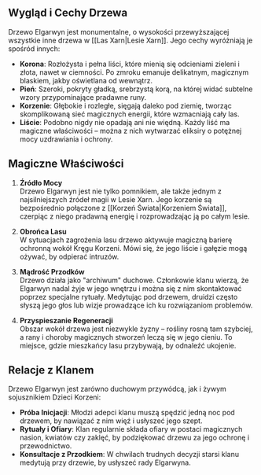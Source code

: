 ## **Wygląd i Cechy Drzewa**

Drzewo Elgarwyn jest monumentalne, o wysokości przewyższającej wszystkie inne drzewa w [[Las Xarn|Lesie Xarn]]. Jego cechy wyróżniają je spośród innych:

- **Korona**: Rozłożysta i pełna liści, które mienią się odcieniami zieleni i złota, nawet w ciemności. Po zmroku emanuje delikatnym, magicznym blaskiem, jakby oświetlana od wewnątrz.
- **Pień**: Szeroki, pokryty gładką, srebrzystą korą, na której widać subtelne wzory przypominające pradawne runy.
- **Korzenie**: Głębokie i rozległe, sięgają daleko pod ziemię, tworząc skomplikowaną sieć magicznych energii, które wzmacniają cały las.
- **Liście**: Podobno nigdy nie opadają ani nie więdną. Każdy liść ma magiczne właściwości – można z nich wytwarzać eliksiry o potężnej mocy uzdrawiania i ochrony.
## **Magiczne Właściwości**

1. **Źródło Mocy**  
    Drzewo Elgarwyn jest nie tylko pomnikiem, ale także jednym z najsilniejszych źródeł magii w Lesie Xarn. Jego korzenie są bezpośrednio połączone z [[Korzeń Świata|Korzeniem Świata]], czerpiąc z niego pradawną energię i rozprowadzając ją po całym lesie.
    
2. **Obrońca Lasu**  
    W sytuacjach zagrożenia lasu drzewo aktywuje magiczną barierę ochronną wokół Kręgu Korzeni. Mówi się, że jego liście i gałęzie mogą ożywać, by odpierać intruzów.
    
3. **Mądrość Przodków**  
    Drzewo działa jako "archiwum" duchowe. Członkowie klanu wierzą, że Elgarwyn nadal żyje w jego wnętrzu i można się z nim skontaktować poprzez specjalne rytuały. Medytując pod drzewem, druidzi często słyszą jego głos lub wizje prowadzące ich ku rozwiązaniom problemów.
    
4. **Przyspieszanie Regeneracji**  
    Obszar wokół drzewa jest niezwykle żyzny – rośliny rosną tam szybciej, a rany i choroby magicznych stworzeń leczą się w jego cieniu. To miejsce, gdzie mieszkańcy lasu przybywają, by odnaleźć ukojenie.

## **Relacje z Klanem**

Drzewo Elgarwyn jest zarówno duchowym przywódcą, jak i żywym sojusznikiem Dzieci Korzeni:

- **Próba Inicjacji**: Młodzi adepci klanu muszą spędzić jedną noc pod drzewem, by nawiązać z nim więź i usłyszeć jego szept.
- **Rytuały i Ofiary**: Klan regularnie składa ofiary w postaci magicznych nasion, kwiatów czy zaklęć, by podziękować drzewu za jego ochronę i przewodnictwo.
- **Konsultacje z Przodkiem**: W chwilach trudnych decyzji starsi klanu medytują przy drzewie, by usłyszeć rady Elgarwyna.